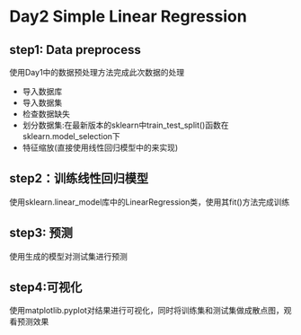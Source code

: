 # Day2 Simple Linear Regression

## step1: Data preprocess 

使用Day1中的数据预处理方法完成此次数据的处理

- 导入数据库
- 导入数据集
- 检查数据缺失
- 划分数据集:在最新版本的sklearn中train_test_split()函数在sklearn.model_selection下
- 特征缩放(直接使用线性回归模型中的来实现)

## step2：训练线性回归模型

使用sklearn.linear_model库中的LinearRegression类，使用其fit()方法完成训练

## step3: 预测

使用生成的模型对测试集进行预测

## step4:可视化

使用matplotlib.pyplot对结果进行可视化，同时将训练集和测试集做成散点图，观看预测效果